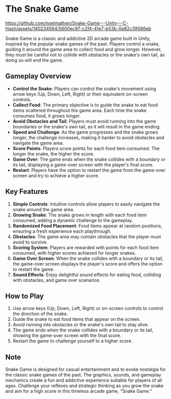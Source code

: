 # The Snake Game


https://github.com/noelmathen/Snake-Game---Unity---C-Hash/assets/140234564/5600ec97-c2f4-41e7-b53b-0e82c39586eb


Snake Game is a classic and addictive 2D arcade game built in Unity, inspired by the popular snake games of the past. Players control a snake, guiding it around the game area to collect food and grow longer. However, they must be careful not to collide with obstacles or the snake's own tail, as doing so will end the game.

## Gameplay Overview

- **Control the Snake**: Players can control the snake's movement using arrow keys (Up, Down, Left, Right) or their equivalent on-screen controls.
- **Collect Food**: The primary objective is to guide the snake to eat food items scattered throughout the game area. Each time the snake consumes food, it grows longer.
- **Avoid Obstacles and Tail**: Players must avoid running into the game boundaries or the snake's own tail, as it will result in the game ending.
- **Speed and Challenge**: As the game progresses and the snake grows longer, the challenge increases, making it harder to avoid obstacles and navigate the game area.
- **Score Points**: Players score points for each food item consumed. The longer the snake, the higher the score.
- **Game Over**: The game ends when the snake collides with a boundary or its tail, displaying a game-over screen with the player's final score.
- **Restart**: Players have the option to restart the game from the game-over screen and try to achieve a higher score.

## Key Features

1. **Simple Controls**: Intuitive controls allow players to easily navigate the snake around the game area.
2. **Growing Snake**: The snake grows in length with each food item consumed, adding a dynamic challenge to the gameplay.
3. **Randomized Food Placement**: Food items appear at random positions, ensuring a fresh experience each playthrough.
4. **Obstacles**: The game area may contain obstacles that the player must avoid to survive.
5. **Scoring System**: Players are rewarded with points for each food item consumed, with higher scores achieved for longer snakes.
6. **Game Over Screen**: When the snake collides with a boundary or its tail, the game-over screen displays the player's score and offers the option to restart the game.
7. **Sound Effects**: Enjoy delightful sound effects for eating food, colliding with obstacles, and game over scenarios.

## How to Play

1. Use arrow keys (Up, Down, Left, Right) or on-screen controls to control the direction of the snake.
2. Guide the snake to eat food items that appear on the screen.
3. Avoid running into obstacles or the snake's own tail to stay alive.
4. The game ends when the snake collides with a boundary or its tail, showing the game-over screen with the final score.
5. Restart the game to challenge yourself to a higher score.

## Note

Snake Game is designed for casual entertainment and to evoke nostalgia for the classic snake games of the past. The graphics, sounds, and gameplay mechanics create a fun and addictive experience suitable for players of all ages. Challenge your reflexes and strategic thinking as you grow the snake and aim for a high score in this timeless arcade game, "Snake Game."
